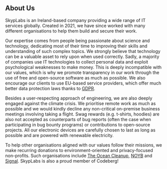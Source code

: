 ## About Us

SkypLabs is an Ireland-based company providing a wide range of IT services
globally. Created in 2021, we have since worked with many different
organisations to help them build and secure their work.

Our expertise comes from people being passionate about science and technology,
dedicating most of their time to improving their skills and understanding of
such complex topics. We strongly believe that technology can be a valuable asset
to rely upon when used correctly. Sadly, a majority of companies use IT
technologies to collect personal data and exploit psychological weaknesses to
make money. This is deeply incompatible with our values, which is why we promote
transparency in our work through the use of free and open-source software as
much as possible. We also encourage our clients to use EU-based service
providers, which offer much better data protection laws thanks to [GDPR][gdpr].

Besides a user-respecting approach of engineering, we are also deeply engaged
against the climate crisis. We prioritise remote work as much as possible and we
would kindly decline any non-critical on-premise business meetings involving
taking a flight. Swag rewards (e.g. t-shirts, hoodies) are also not accepted as
counterparts of bug reports (often the case when participating in bug bounty
programs) or contributions to open-source projects. All our electronic devices
are carefully chosen to last as long as possible and are powered with renewable
electricity.

To help other organisations aligned with our values follow their missions,
we make recurring donations to environment-oriented and privacy-focused
non-profits. Such organisations include [The Ocean Cleanup][the-ocean-cleanup],
[NOYB][noyb] and [Signal][signal]. SkypLabs is also a proud member of Codeberg!

 [gdpr]: https://en.wikipedia.org/wiki/General_Data_Protection_Regulation
 [noyb]: https://noyb.eu/en
 [signal]: https://signal.org/
 [the-ocean-cleanup]: https://theoceancleanup.com/
